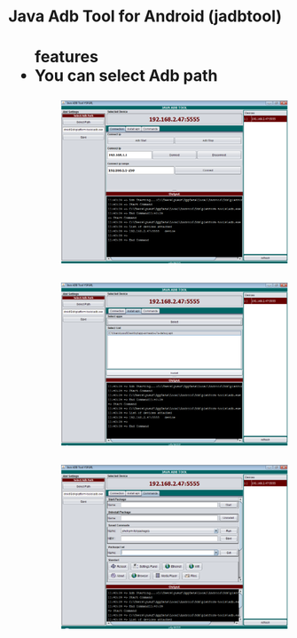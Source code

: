 <h1> Java Adb Tool for Android (jadbtool)<h1>

<ul> features
  <li> You can select Adb path </li>
  <ul>


![Alt text](screenshot/connections.png?raw=true "Title")

![Alt text](screenshot/installapk.png?raw=true "Title")

![Alt text](screenshot/commands.png?raw=true "Title")
